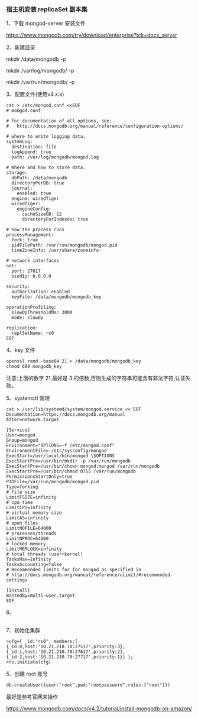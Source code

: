 ### 宿主机安装 replicaSet 副本集

1、下载 mongod-server 安装文件

https://www.mongodb.com/try/download/enterprise?tck=docs_server

2、新建目录

mkdir /data/mongodb -p

mkdir /var/log/mongodb/ -p

mkdir /var/run/mongodb/ -p

3、配置文件(使用v4.x.x)

```
cat > /etc/mongod.conf <<EOF
# mongod.conf

# for documentation of all options, see:
#   http://docs.mongodb.org/manual/reference/configuration-options/

# where to write logging data.
systemLog:
  destination: file
  logAppend: true
  path: /var/log/mongodb/mongod.log

# Where and how to store data.
storage:
  dbPath: /data/mongodb
  directoryPerDB: true
  journal:
    enabled: true
  engine: wiredTiger
  wiredTiger:
    engineConfig:
      cacheSizeGB: 12
      directoryForIndexes: true

# how the process runs
processManagement:
  fork: true  
  pidFilePath: /var/run/mongodb/mongod.pid
  timeZoneInfo: /usr/share/zoneinfo

# network interfaces
net:
  port: 27017
  bindIp: 0.0.0.0

security:
  authorization: enabled
  keyFile: /data/mongodb/mongodb_key

operationProfiling:
  slowOpThresholdMs: 3000
  mode: slowOp

replication:
  replSetName: rs0
EOF
```

4、key 文件

```
openssl rand -base64 21 > /data/mongodb/mongodb_key
chmod 600 mongodb_key
```

注意:上面的数字 21,最好是 3 的倍数,否则生成的字符串可能含有非法字符,认证失败。

5、systemctl 管理

```
cat > /usr/lib/systemd/system/mongod.service << EOF
Documentation=https://docs.mongodb.org/manual
After=network.target

[Service]
User=mongod
Group=mongod
Environment="OPTIONS=-f /etc/mongod.conf"
EnvironmentFile=-/etc/sysconfig/mongod
ExecStart=/usr/local/bin/mongod \$OPTIONS
ExecStartPre=/usr/bin/mkdir -p /var/run/mongodb
ExecStartPre=/usr/bin/chown mongod:mongod /var/run/mongodb
ExecStartPre=/usr/bin/chmod 0755 /var/run/mongodb
PermissionsStartOnly=true
PIDFile=/var/run/mongodb/mongod.pid
Type=forking
# file size
LimitFSIZE=infinity
# cpu time
LimitCPU=infinity
# virtual memory size
LimitAS=infinity
# open files
LimitNOFILE=64000
# processes/threads
LimitNPROC=64000
# locked memory
LimitMEMLOCK=infinity
# total threads (user+kernel)
TasksMax=infinity
TasksAccounting=false
# Recommended limits for for mongod as specified in
# http://docs.mongodb.org/manual/reference/ulimit/#recommended-settings

[Install]
WantedBy=multi-user.target
EOF
```

6、

```

```

7、初始化集群

```
>cfg={ _id:"rs0", members:[ {_id:0,host:'10.21.210.78:27517',priority:3}, {_id:1,host:'10.21.210.78:27617',priority:2}, 
{_id:2,host:'10.21.210.78:27717',priority:1}] };
>rs.initiate(cfg)
```

5、创建 root 账号

```
db.createUser({user:"root",pwd:"rootpassword",roles:["root"]})
```



最好是参考官网来操作

https://www.mongodb.com/docs/v4.2/tutorial/install-mongodb-on-amazon/









